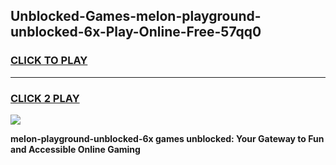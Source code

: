 
## Unblocked-Games-melon-playground-unblocked-6x-Play-Online-Free-57qq0
<h3>
<a href="https://premium76.site?title=melon-playground-unblocked-6x&ref=26A">CLICK TO PLAY</a></h3>
<hr>

<h3>
<a href="https://premium76.site?title=melon-playground-unblocked-6x&ref=26A">CLICK 2 PLAY</a>
  
</h3>

<a href="https://premium76.site?title=melon-playground-unblocked-6x&ref=26A"><img src="https://clearcache.store/games.png"></a>


**melon-playground-unblocked-6x games unblocked: Your Gateway to Fun and Accessible Online Gaming**
